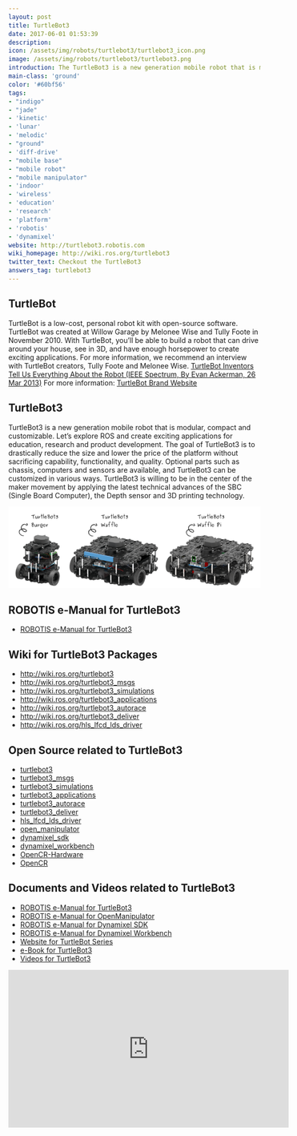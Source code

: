 ```yaml
---
layout: post
title: TurtleBot3
date: 2017-06-01 01:53:39
description:
icon: /assets/img/robots/turtlebot3/turtlebot3_icon.png
image: /assets/img/robots/turtlebot3/turtlebot3.png
introduction: The TurtleBot3 is a new generation mobile robot that is modular, compact and customizable.
main-class: 'ground'
color: '#60bf56'
tags:
- "indigo"
- "jade"
- 'kinetic'
- 'lunar'
- 'melodic'
- "ground"
- 'diff-drive'
- "mobile base"
- "mobile robot"
- "mobile manipulator"
- 'indoor'
- 'wireless'
- 'education'
- 'research'
- 'platform'
- 'robotis'
- 'dynamixel'
website: http://turtlebot3.robotis.com
wiki_homepage: http://wiki.ros.org/turtlebot3
twitter_text: Checkout the TurtleBot3
answers_tag: turtlebot3
---
```


## TurtleBot
TurtleBot is a low-cost, personal robot kit with open-source software. TurtleBot was created at Willow Garage by Melonee Wise and Tully Foote in November 2010. With TurtleBot, you’ll be able to build a robot that can drive around your house, see in 3D, and have enough horsepower to create exciting applications. For more information, we recommend an interview with TurtleBot creators, Tully Foote and Melonee Wise. [TurtleBot Inventors Tell Us Everything About the Robot (IEEE Spectrum, By Evan Ackerman, 26 Mar 2013)](http://spectrum.ieee.org/automaton/robotics/diy/interview-turtlebot-inventors-tell-us-everything-about-the-robot)
For more information: [TurtleBot Brand Website](http://www.turtlebot.com)

## TurtleBot3
TurtleBot3 is a new generation mobile robot that is modular, compact and customizable. Let’s explore ROS and create exciting applications for education, research and product development. The goal of TurtleBot3 is to drastically reduce the size and lower the price of the platform without sacrificing capability, functionality, and quality. Optional parts such as chassis, computers and sensors are available, and TurtleBot3 can be customized in various ways. TurtleBot3 is willing to be in the center of the maker movement by applying the latest technical advances of the SBC (Single Board Computer), the Depth sensor and 3D printing technology.

![turtlebot3 Series](/assets/img/robots/turtlebot3/turtlebot3_series.png)

## ROBOTIS e-Manual for TurtleBot3
- [ROBOTIS e-Manual for TurtleBot3](http://turtlebot3.robotis.com/)

## Wiki for TurtleBot3 Packages
- http://wiki.ros.org/turtlebot3
- http://wiki.ros.org/turtlebot3_msgs
- http://wiki.ros.org/turtlebot3_simulations
- http://wiki.ros.org/turtlebot3_applications
- http://wiki.ros.org/turtlebot3_autorace
- http://wiki.ros.org/turtlebot3_deliver
- http://wiki.ros.org/hls_lfcd_lds_driver

## Open Source related to TurtleBot3
- [turtlebot3](https://github.com/ROBOTIS-GIT/turtlebot3)
- [turtlebot3_msgs](https://github.com/ROBOTIS-GIT/turtlebot3_msgs)
- [turtlebot3_simulations](https://github.com/ROBOTIS-GIT/turtlebot3_simulations)
- [turtlebot3_applications](https://github.com/ROBOTIS-GIT/turtlebot3_applications)
- [turtlebot3_autorace](https://github.com/ROBOTIS-GIT/turtlebot3_autorace)
- [turtlebot3_deliver](https://github.com/ROBOTIS-GIT/turtlebot3_deliver)
- [hls_lfcd_lds_driver](https://github.com/ROBOTIS-GIT/hls_lfcd_lds_driver)
- [open_manipulator](https://github.com/ROBOTIS-GIT/open_manipulator)
- [dynamixel_sdk](https://github.com/ROBOTIS-GIT/DynamixelSDK)
- [dynamixel_workbench](https://github.com/ROBOTIS-GIT/dynamixel-workbench)
- [OpenCR-Hardware](https://github.com/ROBOTIS-GIT/OpenCR-Hardware)
- [OpenCR](https://github.com/ROBOTIS-GIT/OpenCR)

## Documents and Videos related to TurtleBot3
- [ROBOTIS e-Manual for TurtleBot3](http://turtlebot3.robotis.com/)
- [ROBOTIS e-Manual for OpenManipulator](http://emanual.robotis.com/docs/en/platform/openmanipulator/)
- [ROBOTIS e-Manual for Dynamixel SDK](http://emanual.robotis.com/docs/en/software/dynamixel/dynamixel_sdk/overview/)
- [ROBOTIS e-Manual for Dynamixel Workbench](http://emanual.robotis.com/docs/en/software/dynamixel/dynamixel_workbench/)
- [Website for TurtleBot Series](http://www.turtlebot.com/)
- [e-Book for TurtleBot3](https://community.robotsource.org/t/download-the-ros-robot-programming-book-for-free/51/)
- [Videos for TurtleBot3 ](https://www.youtube.com/playlist?list=PLRG6WP3c31_XI3wlvHlx2Mp8BYqgqDURU)

<iframe width="560" height="315" src="https://www.youtube-nocookie.com/embed/9OC3J53RUsk" frameborder="0" allowfullscreen></iframe>
